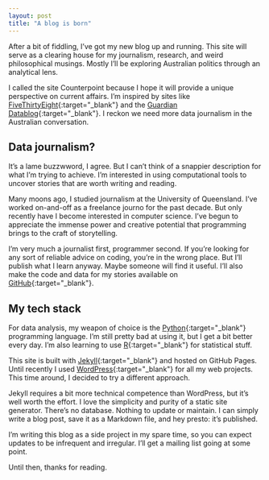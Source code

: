 ```yaml
---
layout: post
title: "A blog is born"
---
```



After a bit of fiddling, I’ve got my new blog up and running. This site will serve as a clearing house for my journalism, research, and weird philosophical musings. Mostly I’ll be exploring Australian politics through an analytical lens. 

I called the site Counterpoint because I hope it will provide a unique perspective on current affairs. I’m inspired by sites like [FiveThirtyEight](http://fivethirtyeight.com){:target="_blank"} and the [Guardian Datablog](https://www.theguardian.com/data){:target="_blank"}. I reckon we need more data journalism in the Australian conversation. 
 
Data journalism?
--- 
It’s a lame buzzwword, I agree. But I can’t think of a snappier description for what I’m trying to achieve. I’m interested in using computational tools to uncover stories that are worth writing and reading. 

Many moons ago, I studied journalism at the University of Queensland. I’ve worked on-and-off as a freelance journo for the past decade. But only recently have I become interested in computer science. I’ve begun to appreciate the immense power and creative potential that programming brings to the craft of storytelling. 

I’m very much a journalist first, programmer second. If you’re looking for any sort of reliable advice on coding, you’re in the wrong place. But I’ll publish what I learn anyway. Maybe someone will find it useful. I’ll also make the code and data for my stories available on [GitHub](https://github.com/timothy-gregg){:target="_blank"}.   


My tech stack
---
For data analysis, my weapon of choice is the [Python](http://python.org){:target="_blank"} programming language. I’m still pretty bad at using it, but I get a bit better every day. I’m also learning to use [R](https://www.r-project.org/){:target="_blank"} for statistical stuff.

This site is built with [Jekyll](https://jekyllrb.com/){:target="_blank"} and hosted on GitHub Pages. Until recently I used [WordPress](http://wordpress.org){:target="_blank"} for all my web projects. This time around, I decided to try a different approach.

Jekyll requires a bit more technical competence than WordPress, but it’s well worth the effort. I love the simplicity and purity of a static site generator. There’s no database. Nothing to update or maintain. I can simply write a blog post, save it as a Markdown file, and hey presto: it’s published. 

I’m writing this blog as a side project in my spare time, so you can expect updates to be infrequent and irregular. I’ll get a mailing list going at some point. 

Until then, thanks for reading.





